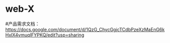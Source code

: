 # web-X
#产品需求文档：https://docs.google.com/document/d/1QzG_ChycGgjcTCdbPzeXzMaEnG6kHxIX4vmuqIFYPKQ/edit?usp=sharing
